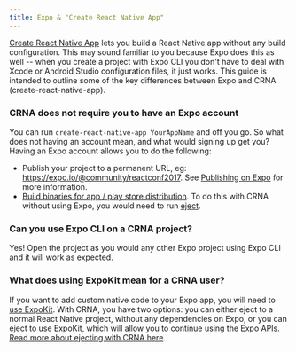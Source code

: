 ```yaml
---
title: Expo & "Create React Native App"
---
```


[Create React Native
App](https://facebook.github.io/react-native/blog/2017/03/13/introducing-create-react-native-app.html) lets you build a React Native app without any build configuration. This may sound familiar to you because Expo does this as well -- when you create a project with Expo CLI you don't have to deal with Xcode or Android Studio configuration files, it just works. This guide is intended to outline some of the key differences between Expo and CRNA (create-react-native-app).

### CRNA does not require you to have an Expo account

You can run `create-react-native-app YourAppName` and off you go. So what does not having an account mean, and what would signing up get you? Having an Expo account allows you to do the following:

- Publish your project to a permanent URL, eg:
  https://expo.io/@community/reactconf2017. See [Publishing on
  Expo](https://blog.expo.io/publishing-on-exponent-790493660d24#.bhtxw53ts) for more information.
- [Build binaries for app / play store distribution](../distribution/building-standalone-apps.html). To do this with CRNA without using Expo, you would need to run [eject](https://github.com/react-community/create-react-native-app#npm-run-eject).

### Can you use Expo CLI on a CRNA project?

Yes! Open the project as you would any other Expo project using Expo CLI and it will work as expected.

### What does using ExpoKit mean for a CRNA user?

If you want to add custom native code to your Expo app, you will need to [use ExpoKit](https://docs.expo.io/versions/latest/expokit). With CRNA, you have two options: you can either eject to a normal React Native project, without any dependencies on Expo, or you can eject to use ExpoKit, which will allow you to continue using the Expo APIs. [Read more about ejecting with CRNA
here](https://github.com/react-community/create-react-native-app/blob/master/EJECTING.md).
